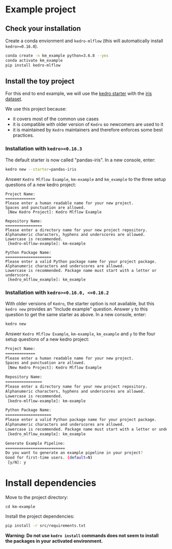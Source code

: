# Example project
## Check your installation
Create a conda envionment and ``kedro-mlflow`` (this will automatically install ``kedro>=0.16.0``).

```bash
conda create -n km_example python=3.6.8 --yes
conda activate km_example
pip install kedro-mlflow
```
## Install the toy project
For this end to end example, we will use the [kedro starter](https://kedro.readthedocs.io/en/latest/02_getting_started/05_starters.html#creating-new-projects-with-kedro-starters) with the [iris dataset](https://github.com/quantumblacklabs/kedro-starter-pandas-iris).

We use this project because:
- it covers most of the common use cases
- it is compatible with older version of ``Kedro`` so newcomers are used to it
- it is maintained by ``Kedro`` maintainers and therefore enforces some best practices.

### Installation with ``kedro>=0.16.3``
The default starter is now called "pandas-iris". In a new console, enter:
```bash
kedro new --starter=pandas-iris
```
Answer ``Kedro Mlflow Example``, ``km-example`` and ``km_example`` to the three setup questions of a new kedro project:
```
Project Name:
=============
Please enter a human readable name for your new project.
Spaces and punctuation are allowed.
 [New Kedro Project]: Kedro Mlflow Example

Repository Name:
================
Please enter a directory name for your new project repository.
Alphanumeric characters, hyphens and underscores are allowed.
Lowercase is recommended.
 [kedro-mlflow-example]: km-example

Python Package Name:
====================
Please enter a valid Python package name for your project package.
Alphanumeric characters and underscores are allowed.
Lowercase is recommended. Package name must start with a letter or underscore.
 [kedro_mlflow_example]: km_example
```

### Installation with ``kedro>=0.16.0, <=0.16.2``

With older versions of ``Kedro``, the starter option is not available, but this ``kedro new`` provides an "Include example" question. Answer ``y`` to this question to get the same starter as above. In a new console, enter:
```bash
kedro new
```

Answer ``Kedro Mlflow Example``, ``km-example``, ``km_example`` and ``y`` to the four setup questions of a new kedro project:

```bash
Project Name:
=============
Please enter a human readable name for your new project.
Spaces and punctuation are allowed.
 [New Kedro Project]: Kedro Mlflow Example

Repository Name:
================
Please enter a directory name for your new project repository.
Alphanumeric characters, hyphens and underscores are allowed.
Lowercase is recommended.
 [kedro-mlflow-example]: km-example

Python Package Name:
====================
Please enter a valid Python package name for your project package.
Alphanumeric characters and underscores are allowed.
Lowercase is recommended. Package name must start with a letter or underscore.
 [kedro_mlflow_example]: km_example

Generate Example Pipeline:
==========================
Do you want to generate an example pipeline in your project?
Good for first-time users. (default=N)
 [y/N]: y
```

# Install dependencies

Move to the project directory:
```
cd km-example
```

Install the project dependencies:

```bash
pip install -r src/requirements.txt
```
**Warning: Do not use ``kedro install`` commands does not seem to install the packages in your activated environment.**
